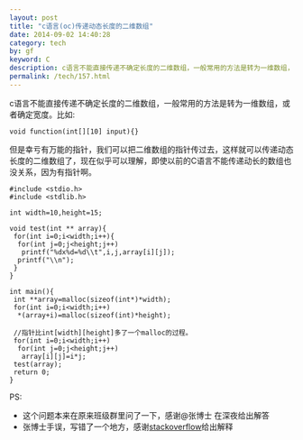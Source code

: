 ```yaml
---
layout: post
title: "c语言(oc)传递动态长度的二维数组"
date: 2014-09-02 14:40:28
category: tech
by: gf
keyword: C
description: c语言不能直接传递不确定长度的二维数组，一般常用的方法是转为一维数组，或者确定宽度。比如:voidfunction(int()(10)input){}但是幸亏有万能的指针，我们可以把二维数组的指针
permalink: /tech/157.html
---
```

c语言不能直接传递不确定长度的二维数组，一般常用的方法是转为一维数组，或者确定宽度。比如:

    void function(int[][10] input){}

但是幸亏有万能的指针，我们可以把二维数组的指针传过去，这样就可以传递动态长度的二维数组了，现在似乎可以理解，即使以前的C语言不能传递动长的数组也没关系，因为有指针啊。

    #include <stdio.h>
    #include <stdlib.h>
    
    int width=10,height=15;
    
    void test(int ** array){
     for(int i=0;i<width;i++){
      for(int j=0;j<height;j++) 
       printf("%dx%d=%d\\t",i,j,array[i][j]);
      printf("\\n");
     }
    }
    
    int main(){
     int **array=malloc(sizeof(int*)*width); 
     for(int i=0;i<width;i++)
      *(array+i)=malloc(sizeof(int)*height);
    
     //指针比int[width][height]多了一个malloc的过程。
     for(int i=0;i<width;i++)
      for(int j=0;j<height;j++)
       array[i][j]=i*j;
     test(array);
     return 0; 
    }

PS:  


 *  这个问题本来在原来班级群里问了一下，感谢@张博士 在深夜给出解答
 *  张博士手误，写错了一个地方，感谢[stackoverflow][]给出解释


[stackoverflow]: http://stackoverflow.com/questions/25616411/segmentation-fault-11-in-c-when-two-dimension-arrays-width-length
